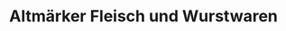 ---
title: "Altmärker Fleisch und Wurstwaren"
url: /stendal/altmaerker-fleisch-und-wurstwaren-scharnhorststrasse/
shop: Metzgerei
---